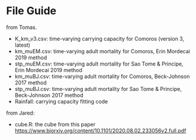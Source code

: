 # File Guide

from Tomas.

* K_km_v3.csv: time-varying carrying capacity for Comoros (version 3, latest)
* km_muEM.csv: time-varying adult mortality for Comoros, Erin Mordecai 2019 method
* stp_muEM.csv: time-varying adult mortality for Sao Tome & Principe, Erin Mordecai 2019 method
* km_muBJ.csv: time-varying adult mortality for Comoros, Beck-Johnson 2017 method
* stp_muBJ.csv: time-varying adult mortality for Sao Tome & Principe, Beck-Johnson 2017 method
* Rainfall: carrying capacity fitting code

from Jared:

* cube.R: the cube from this paper https://www.biorxiv.org/content/10.1101/2020.08.02.233056v2.full.pdf
